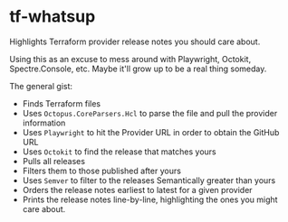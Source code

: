 # tf-whatsup

 Highlights Terraform provider release notes you should care about.

Using this as an excuse to mess around with Playwright, Octokit, Spectre.Console, etc. Maybe it'll grow up to be a real thing someday.

The general gist:

* Finds Terraform files
* Uses `Octopus.CoreParsers.Hcl` to parse the file and pull the provider information
* Uses `Playwright` to hit the Provider URL in order to obtain the GitHub URL
* Uses `Octokit` to find the release that matches yours
* Pulls all releases
* Filters them to those published after yours
* Uses `Semver` to filter to the releases Semantically greater than yours
* Orders the release notes earliest to latest for a given provider
* Prints the release notes line-by-line, highlighting the ones you might care about.
